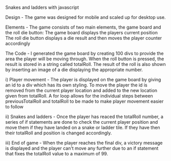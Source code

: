 Snakes and ladders with javascript

Design - 
The game was designed for mobile and scaled up for desktop use.

Elements -
The game consists of two main elements, the game board and the roll die button:
The game board displays the players current position
The roll die button displays a die result and then moves the player counter accordingly

The Code -
I generated the game board by creating 100 divs to provide the area the player will be moving through. 
When the roll button is pressed, the result is stored in a string called totalRoll. The result of the roll is also shown by inserting an image of a die displaying the appropriate number.

i) Player movement -
The player is displayed on the game board by giving an id to a div which has its own styling. To move the player the id is removed from the current player location and added
to the new location given from totalRoll. A for loop allows for the individual steps between previousTotalRoll and totalRoll to be made to make player movement easier to follow

ii) Snakes and ladders - 
Once the player has reaced the totalRoll number, a series of if statements are done to check the current player position and move them if they have landed on a snake or ladder tile.
If they have then their totalRoll and position is changed accordingly.

iii) End of game - 
When the player reaches the final div, a victory message is displayed and the player can't move any further due to an if statement that fixes the totalRoll value to a maximum of 99.
